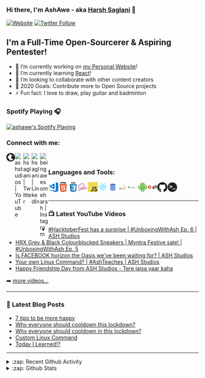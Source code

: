 ### Hi there, I'm AshAwe - aka [Harsh Saglani][website] 👋

[![Website](https://img.shields.io/website?label=harshsaglani.me&style=for-the-badge&url=http%3A%2F%2Fharshsaglani.me)](http://harshsaglani.me)
[![Twitter Follow](https://img.shields.io/twitter/follow/hsaglani?color=1DA1F2&logo=twitter&style=for-the-badge)](https://twitter.com/intent/follow?original_referer=https%3A%2F%2Fgithub.com%2Fashawe&screen_name=hsaglani)

## I'm a Full-Time Open-Sourcerer & Aspiring Pentester!

- 🔭 I’m currently working on [my Personal Website][website]!
- 🌱 I’m currently learning [React][react-repo]!
- 👯 I’m looking to collaborate with other content creators
- 🥅 2020 Goals: Contribute more to Open Source projects
- ⚡ Fun fact: I love to draw, play guitar and badminton

### Spotify Playing 🎧
[<img src="https://novatorem.ashawe.vercel.app/api/spotify" alt="ashawe's Spotify Playing" width="350" />](https://open.spotify.com/user/31uxqsjmw4edk4pvhbeyg3iyv3re)

### Connect with me:

[<img align="left" alt="harshsaglani.me" width="22px" src="https://raw.githubusercontent.com/iconic/open-iconic/master/svg/globe.svg" />][website]
[<img align="left" alt="ashstudios | YouTube" width="22px" src="https://cdn.jsdelivr.net/npm/simple-icons@v3/icons/youtube.svg" />][youtube]
[<img align="left" alt="hsaglani | Twitter" width="22px" src="https://cdn.jsdelivr.net/npm/simple-icons@v3/icons/twitter.svg" />][twitter]
[<img align="left" alt="hsaglani | LinkedIn" width="22px" src="https://cdn.jsdelivr.net/npm/simple-icons@v3/icons/linkedin.svg" />][linkedin]
[<img align="left" alt="beingawesomeharsh | Instagram" width="22px" src="https://cdn.jsdelivr.net/npm/simple-icons@v3/icons/instagram.svg" />][instagram]

<br />

### Languages and Tools:

[<img align="left" alt="Visual Studio Code" width="26px" src="https://raw.githubusercontent.com/github/explore/80688e429a7d4ef2fca1e82350fe8e3517d3494d/topics/visual-studio-code/visual-studio-code.png" />][website-repo]
[<img align="left" alt="HTML5" width="26px" src="https://raw.githubusercontent.com/github/explore/80688e429a7d4ef2fca1e82350fe8e3517d3494d/topics/html/html.png" />][ctf-2020]
[<img align="left" alt="CSS3" width="26px" src="https://raw.githubusercontent.com/github/explore/80688e429a7d4ef2fca1e82350fe8e3517d3494d/topics/css/css.png" />][website-repo]
[<img align="left" alt="Sass" width="26px" src="https://raw.githubusercontent.com/github/explore/80688e429a7d4ef2fca1e82350fe8e3517d3494d/topics/sass/sass.png" />][ctf-2020]
[<img align="left" alt="JavaScript" width="26px" src="https://raw.githubusercontent.com/github/explore/80688e429a7d4ef2fca1e82350fe8e3517d3494d/topics/javascript/javascript.png" />][website-repo]
[<img align="left" alt="React" width="26px" src="https://raw.githubusercontent.com/github/explore/80688e429a7d4ef2fca1e82350fe8e3517d3494d/topics/react/react.png" />][react-repo]
[<img align="left" alt="SQL" width="26px" src="https://raw.githubusercontent.com/github/explore/80688e429a7d4ef2fca1e82350fe8e3517d3494d/topics/sql/sql.png" />][ctf-2020]
[<img align="left" alt="MySQL" width="26px" src="https://raw.githubusercontent.com/github/explore/80688e429a7d4ef2fca1e82350fe8e3517d3494d/topics/mysql/mysql.png" />][ctf-2020]
[<img align="left" alt="MongoDB" width="26px" src="https://raw.githubusercontent.com/github/explore/80688e429a7d4ef2fca1e82350fe8e3517d3494d/topics/mongodb/mongodb.png" />][website-repo]
[<img align="left" alt="Android" width="26px" src="https://raw.githubusercontent.com/github/explore/80688e429a7d4ef2fca1e82350fe8e3517d3494d/topics/android/android.png" />][safana]
[<img align="left" alt="Git" width="26px" src="https://raw.githubusercontent.com/github/explore/80688e429a7d4ef2fca1e82350fe8e3517d3494d/topics/git/git.png" />][github]
[<img align="left" alt="GitHub" width="26px" src="https://raw.githubusercontent.com/github/explore/78df643247d429f6cc873026c0622819ad797942/topics/github/github.png" />][github]
[<img align="left" alt="Terminal" width="26px" src="https://raw.githubusercontent.com/github/explore/80688e429a7d4ef2fca1e82350fe8e3517d3494d/topics/terminal/terminal.png" />][terminal]

<br />
<br />

---

### 📺 Latest YouTube Videos

<!-- YOUTUBE:START -->
- [#HacktoberFest has a surprise | #UnboxingWithAsh Ep. 6 | ASH Studios](https://www.youtube.com/watch?v=D6voMTnp54M)
- [HRX Grey & Black Colourblocked Sneakers | Myntra Festive sale! | #UnboxingWithAsh Ep. 5](https://www.youtube.com/watch?v=C1DI5maqny0)
- [Is FACEBOOK horizon the Oasis we've been waiting for? | ASH Studios](https://www.youtube.com/watch?v=M1K_DvytEoU)
- [Your own Linux Command? | #AshTeaches | ASH Studios](https://www.youtube.com/watch?v=D-EuJHS-DP8)
- [Happy Friendship Day from ASH Studios - Tere jaisa yaar kaha](https://www.youtube.com/watch?v=k1KuIFNZwKY)
<!-- YOUTUBE:END -->

➡️ [more videos...][youtube]

---

### 📕 Latest Blog Posts

<!-- BLOG-POST-LIST:START -->
- [7 tips to be more happy](https://ashawe.medium.com/7-tips-to-be-more-happy-77136e8a404a?source=rss-43dc25b8f1d2------2)
- [Why everyone should cooldown this lockdown?](https://dev.to/ashawe/why-everyone-should-cooldown-this-lockdown-4c5b)
- [Why everyone should cooldown in this lockdown?](https://ashawe.medium.com/why-everyone-should-cooldown-in-this-lockdown-1aa83b30498?source=rss-43dc25b8f1d2------2)
- [Custom Linux Command](https://dev.to/ashawe/custom-linux-command-2m65)
- [Today I Learned!?](https://dev.to/ashawe/today-i-learned-4l79)
<!-- BLOG-POST-LIST:END -->

<!-- ➡️ [more blog posts...](http://harshsaglani.me/blog) -->

---

<details>
  <summary>:zap: Recent Github Activity</summary>
  
<!--START_SECTION:activity-->
1. ❗️ Opened issue [#2204](https://github.com/dangrossman/daterangepicker/issues/2204) in [dangrossman/daterangepicker](https://github.com/dangrossman/daterangepicker)
2. 🗣 Commented on [#9](https://github.com/ashawe/Safana/issues/9) in [ashawe/Safana](https://github.com/ashawe/Safana)
3. 🗣 Commented on [#4065](https://github.com/education/GitHubGraduation-2021/issues/4065) in [education/GitHubGraduation-2021](https://github.com/education/GitHubGraduation-2021)
4. 🗣 Commented on [#14](https://github.com/abizerlokhandwala/Cowin-Notification-Service/issues/14) in [abizerlokhandwala/Cowin-Notification-Service](https://github.com/abizerlokhandwala/Cowin-Notification-Service)
5. 🗣 Commented on [#14](https://github.com/abizerlokhandwala/Cowin-Notification-Service/issues/14) in [abizerlokhandwala/Cowin-Notification-Service](https://github.com/abizerlokhandwala/Cowin-Notification-Service)
<!--END_SECTION:activity-->

</details>

<details>
  <summary>:zap: Github Stats</summary>
  <p align="left">
  <a href="https://github.com/ashawe/github-readme-stats">
    <img width="420" align="left" alt="ashawe's Github Stats" src="https://github-readme-stats.ashawe.vercel.app/api?username=ashawe&show_icons=true&hide_border=true" />
  </a>
  <a href="https://github.com/ashawe/github-readme-stats">
    <img align="left" alt="ashawe's Github Stats" src="https://github-readme-stats.ashawe.vercel.app/api/top-langs/?username=ashawe&layout=compact&hide_border=true" />
  </a>
  </p>

</details>

[website]: http://harshsaglani.me
[twitter]: https://twitter.com/ashawe
[youtube]: https://youtube.com/ashstudios
[instagram]: https://instagram.com/beingawesomeharsh
[linkedin]: https://linkedin.com/in/hsaglani
[react-repo]: https://github.com/ashawe/learning-react/
[ctf-2020]: https://github.com/ashawe/CTF-Website-Template-2020
[github]: https://github.com/ashawe
[terminal]: https://github.com/ashawe/searchViaTerminal
[safana]: https://github.com/ashawe/safana
[website-repo]: https://github.com/ashawe/PersonalWebsite
